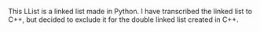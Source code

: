 This LList is a linked list made in Python. I have transcribed the linked list to C++,
but decided to exclude it for the double linked list created in C++. 
